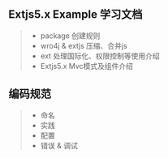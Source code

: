 ## Extjs5.x Example 学习文档

>* package 创建规则
>* wro4j & extjs 压缩、合并js
>* ext 处理国际化、权限控制等使用介绍
>* Extjs5.x Mvc模式及组件介绍

## 编码规范
>* 命名
>* 实践
>* 配置
>* 错误 & 调试

